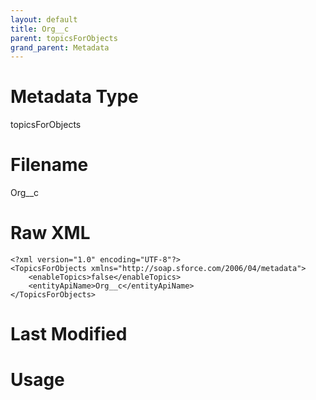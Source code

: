 ```yaml
---
layout: default
title: Org__c
parent: topicsForObjects
grand_parent: Metadata
---
```

# Metadata Type
topicsForObjects


# Filename 
Org__c


# Raw XML
```
<?xml version="1.0" encoding="UTF-8"?>
<TopicsForObjects xmlns="http://soap.sforce.com/2006/04/metadata">
    <enableTopics>false</enableTopics>
    <entityApiName>Org__c</entityApiName>
</TopicsForObjects>
```


# Last Modified


# Usage
